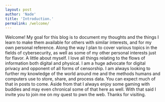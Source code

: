 ```yaml
---
layout: post
author: 'Nade'
title: 'Introduction.'
permalink: /welcome/
---
```


Welcome! My goal for this blog is to document my thoughts and the things I learn to make them available
for others with similar interests, and for my own personal reference. Along the 
way I plan to cover various topics in the fields of cybersecurity, as well as some of my other personal
interests just for flavor. A little about myself. I love all things relating to the flows of information
both digital and physical. I am a huge advocate for digital privacy and opponent of all forms 
of censorship. I am always looking to further my knowledge of the world around me and the 
methods humans and computers use to store, share, and process data. You can expect much of that in posts to come.
Aside from that I always enjoy some gaming with buddies and may even chronical some of that here as well. 
With that said I invite you to join me on my quest to pwn the web. Thanks for visiting.


